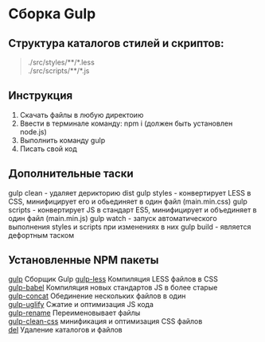 # Сборка Gulp

## Структура каталогов стилей и скриптов:
>./src/styles/\*\*/\*.less  
>./src/scripts/\*\*/\*.js 

## Инструкция
1. Скачать файлы в любую директоию
2. Ввести в терминале команду: npm i (должен быть установлен node.js)
3. Выполнить команду gulp
4. Писать свой код

## Дополнительные таски 
gulp clean - удаляет дерикторию dist 
gulp styles - конвертирует LESS в CSS, минифицирует его и обьединяет в один файл (main.min.css)
gulp scripts - конвертирует JS в стандарт ES5, минифицирует и объединяет в один файл (main.min.js)
gulp watch - запуск автоматического выполнения styles и scripts при изменениях в них
gulp build - является дефортным таском 

## Установленные NPM пакеты
[gulp](https://www.npmjs.com/package/gulp) Сборщик Gulp
[gulp-less](https://www.npmjs.com/package/gulp-less) Компиляция LESS файлов в CSS  
[gulp-babel](https://www.npmjs.com/package/gulp-babel) Компиляция новых стандартов JS в более старые  
[gulp-concat](https://www.npmjs.com/package/gulp-concat) Обединение нескольких файлов в один  
[gulp-uglify](https://www.npmjs.com/package/gulp-uglify) Сжатие и оптимизация JS кода  
[gulp-rename](https://www.npmjs.com/package/gulp-rename) Переименовывает файлы  
[gulp-clean-css](https://www.npmjs.com/package/gulp-clean-css) минификация и оптимизация CSS файлов  
[del](https://www.npmjs.com/package/del) Удаление каталогов и файлов
